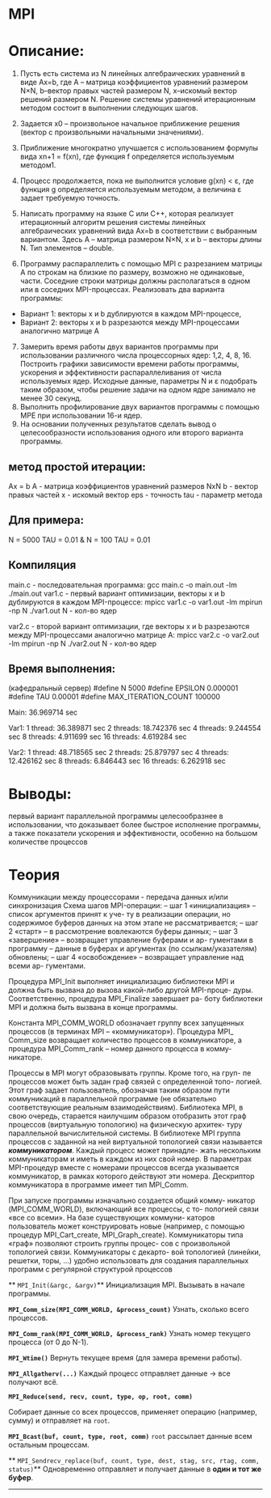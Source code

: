 # MPI

# Описание:
1. Пусть есть система из N линейных алгебраических уравнений в виде
Ax=b, где А – матрица коэффициентов уравнений размером N×N, b–вектор
правых частей размером N, x–искомый вектор решений размером N. Решение
системы уравнений итерационным методом состоит в выполнении
следующих шагов.
2. Задается x0 – произвольное начальное приближение решения (вектор с
произвольными начальными значениями).
3. Приближение многократно улучшается с использованием формулы
вида xn+1 = f(xn), где функция f определяется используемым методом1.
4. Процесс продолжается, пока не выполнится условие g(xn) < ε, где
функция g определяется используемым методом, а величина ε задает
требуемую точность.

5. Написать программу на языке C или C++, которая реализует
итерационный алгоритм решения системы линейных алгебраических
уравнений вида Ax=b в соответствии с выбранным вариантом. Здесь A
– матрица размером N×N, x и b – векторы длины N. Тип элементов –
double.
6. Программу распараллелить с помощью MPI с разрезанием матрицы A
по строкам на близкие по размеру, возможно не одинаковые, части.
Соседние строки матрицы должны располагаться в одном или в
соседних MPI-процессах. Реализовать два варианта программы:
- Вариант 1: векторы x и b дублируются в каждом MPI-процессе,
- Вариант 2: векторы x и b разрезаются между MPI-процессами
аналогично матрице A
7. Замерить время работы двух вариантов программы при использовании
различного числа процессорных ядер: 1,2, 4, 8, 16. Построить графики
зависимости времени работы программы, ускорения и эффективности
распараллеливания от числа используемых ядер. Исходные данные,
параметры N и ε подобрать таким образом, чтобы решение задачи на
одном ядре занимало не менее 30 секунд.
8. Выполнить профилирование двух вариантов программы с помощью
MPE при использовании 16-и ядер.
9. На основании полученных результатов сделать вывод о
целесообразности использования одного или второго варианта
программы.
## метод простой итерации:
Ax = b
A - матрица коэффициентов уравнений размеров NxN
b - вектор правых частей
x - искомый вектор
eps - точность
tau - параметр метода

## Для примера:
N = 5000
TAU = 0.01
&
N = 100
TAU = 0.01
## Компиляция

main.c - последовательная программа:
    gcc main.c -o main.out -lm
    ./main.out
var1.c - первый вариант оптимизации, векторы x и b дублируются в каждом MPI-процессе:
    mpicc var1.c -o var1.out -lm
    mpirun -np N ./var1.out
    N - кол-во ядер

var2.c - второй вариант оптимизации, где векторы x и b разрезаются между MPI-процессами аналогично матрице A:
    mpicc var2.c -o var2.out -lm
    mpirun -np N ./var2.out
    N - кол-во ядер


## Время выполнения:
(кафедральный сервер)
#define N 5000
#define EPSILON 0.000001
#define TAU 0.00001
#define MAX_ITERATION_COUNT 100000

Main: 36.969714 sec

Var1:
    1 thread: 36.389871 sec
    2 threads: 18.742376 sec
    4 threads: 9.244554 sec
    8 threads: 4.911699 sec
    16 threads: 4.619284 sec

Var2:
    1 thread: 48.718565 sec
    2 threads: 25.879797 sec
    4 threads: 12.426162 sec
    8 threads: 6.846443 sec
    16 threads: 6.262918 sec


# Выводы:
первый вариант параллельной программы целесообразнее в использовании, что доказывает более быстрое исполнение программы, а также показатели ускорения и эффективности, особенно на большом количестве процессов

# Теория

Коммуникации между процессорами - передача данных и/или синхронизация
Схема шагов MPI-операции:
– шаг 1 «инициализация» – список аргументов принят к уче-
ту в реализации операции, но содержимое буферов данных
на этом этапе не рассматривается;
– шаг 2 «старт» – в рассмотрение вовлекаются буферы данных;
– шаг 3 «завершение» – возвращает управление буферами и ар-
гументами в программу – данные в буферах и аргументах (по
ссылкам/указателям) обновлены;
– шаг 4 «освобождение» – возвращает управление над всеми ар-
гументами.

Процедура MPI_Init выполняет инициализацию библиотеки MPI
и должна быть вызвана до вызова какой-либо другой MPI-проце-
дуры. Соответственно, процедура MPI_Finalize завершает ра-
боту библиотеки MPI и должна быть вызвана в конце программы.

Константа MPI_COMM_WORLD обозначает группу всех запущенных
процессов (в терминах MPI – «коммуникатор»). Процедура MPI_
Comm_size возвращает количество процессов в коммуникаторе,
а процедура MPI_Comm_rank – номер данного процесса в комму-
никаторе.

Процессы в MPI могут образовывать группы. Кроме того, на груп-
пе процессов может быть задан граф связей с определенной топо-
логией. Этот граф задает пользователь, обозначая таким образом
пути коммуникаций в параллельной программе (не обязательно
соответствующие реальным взаимодействиям). Библиотека MPI,
в свою очередь, старается наилучшим образом отобразить этот
граф процессов (виртуальную топологию) на физическую архитек-
туру параллельной вычислительной системы. В библиотеке MPI
группа процессов с заданной на ней виртуальной топологией связи
называется ***коммуникатором***. Каждый процесс может принадле-
жать нескольким коммуникаторам и иметь в каждом из них свой
номер. В параметрах MPI-процедур вместе с номерами процессов
всегда указывается коммуникатор, в рамках которого действуют
эти номера. Дескриптор коммуникатора в программе имеет тип
MPI_Comm.

При запуске программы изначально создается общий комму-
никатор (MPI_COMM_WORLD), включающий все процессы, с то-
пологией связи «все со всеми». На базе существующих коммуни-
каторов пользователь может конструировать новые (например,
с помощью процедур MPI_Cart_create, MPI_Graph_create).
Коммуникаторы типа «граф» позволяют строить группы процес-
сов с произвольной топологией связи. Коммуникаторы с декарто-
вой топологией (линейки, решетки, торы, …) удобно использовать
для создания параллельных программ с регулярной структурой
процессов

** `MPI_Init(&argc, &argv)`**
Инициализация MPI. Вызывать в начале программы.

**`MPI_Comm_size(MPI_COMM_WORLD, &process_count)`**
Узнать, сколько всего процессов.

**`MPI_Comm_rank(MPI_COMM_WORLD, &process_rank)`**
Узнать номер текущего процесса (от 0 до N-1).

**`MPI_Wtime()`**
Вернуть текущее время (для замера времени работы).

**`MPI_Allgatherv(...)`**
Каждый процесс отправляет данные → все получают всё.

**`MPI_Reduce(send, recv, count, type, op, root, comm)`**

Собирает данные со всех процессов, применяет операцию (например, сумму) и отправляет на `root`.

**`MPI_Bcast(buf, count, type, root, comm)`**
`root` рассылает данные всем остальным процессам.

** `MPI_Sendrecv_replace(buf, count, type, dest, stag, src, rtag, comm, status)`**
Одновременно отправляет и получает данные в **один и тот же буфер**.

---